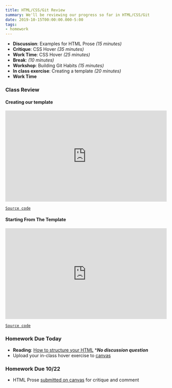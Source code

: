 ```yaml
---
title: HTML/CSS/Git Review
summary: We'll be reviewing our progress so far in HTML/CSS/Git
date: 2019-10-15T00:00:00.000-5:00
tags:
- homework
---
```


- **Discussion**: Examples for HTML Prose *(15 minutes)*
- **Critique**: CSS Hover *(35 minutes)*
- **Work Time**: CSS Hover *(25 minutes)*
- **Break**: *(10 minutes)*
- **Workshop**: Building Git Habits *(15 minutes)*
- **In class exercise**: Creating a template *(20 minutes)*
- **Work Time**

### Class Review

#### Creating our template

<style>.embed-container { position: relative; padding-bottom: 56.25%; height: 0; overflow: hidden; max-width: 100%; } .embed-container iframe, .embed-container object, .embed-container embed { position: absolute; top: 0; left: 0; width: 100%; height: 100%; }</style><div class='embed-container'><iframe width="560" height="315" src="https://youtu.be/bFCjYv5N4to" frameborder="0" allow="accelerometer; autoplay; encrypted-media; gyroscope; picture-in-picture" allowfullscreen></iframe></div>

<a href="http://github.com/dleatherman/project-template" rel="external" target="_blank">```Source code```</a>

#### Starting From The Template

<style>.embed-container { position: relative; padding-bottom: 56.25%; height: 0; overflow: hidden; max-width: 100%; } .embed-container iframe, .embed-container object, .embed-container embed { position: absolute; top: 0; left: 0; width: 100%; height: 100%; }</style><div class='embed-container'><iframe width="560" height="315" src="https://youtu.be/oPCwN7prBs8" frameborder="0" allow="accelerometer; autoplay; encrypted-media; gyroscope; picture-in-picture" allowfullscreen></iframe></div>
<a href="https://github.com/dleatherman/hover" rel="external" target="_blank">```Source code```</a>

### Homework Due Today

- **Reading**: [How to structure your HTML](https://prmlg.ht/2oYKyKB) ****No discussion question***
- Upload your in-class hover exercise to [canvas](https://prmlg.ht/2p3cHjR)

### <a name="homework"></a>Homework Due 10/22

- HTML Prose [submitted on canvas](https://prmlg.ht/31h33Yq) for critique and comment